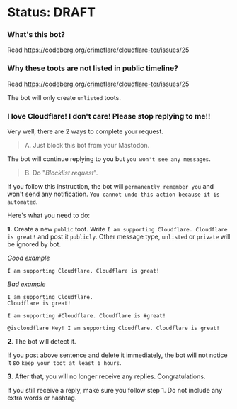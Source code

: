 # Status: DRAFT


### What's this bot?

Read https://codeberg.org/crimeflare/cloudflare-tor/issues/25


### Why these toots are not listed in public timeline?

Read https://codeberg.org/crimeflare/cloudflare-tor/issues/25

The bot will only create `unlisted` toots.


### I love Cloudflare! I don't care! Please stop replying to me!!

Very well, there are 2 ways to complete your request.


> A. Just block this bot from your Mastodon.

The bot will continue replying to you but `you won't see any messages`.


> B. Do "_Blocklist request_".

If you follow this instruction, the bot will `permanently remember you` and won't send
any notification. `You cannot undo this action because it is automated`.

Here's what you need to do:


**1.** Create a new `public` toot. Write `I am supporting Cloudflare. Cloudflare is great!` and post it `publicly`.
Other message type, `unlisted` or `private` will be ignored by bot.


_Good example_

`I am supporting Cloudflare. Cloudflare is great!`

_Bad example_

```
I am supporting Cloudflare.
Cloudflare is great!
```

`I am supporting #Cloudflare. Cloudflare is #great!`

`@iscloudflare Hey! I am supporting Cloudflare. Cloudflare is great!`


**2**. The bot will detect it.

If you post above sentence and delete it immediately, the bot will not notice it so `keep your toot at least 6 hours`.

**3**. After that, you will no longer receive any replies. Congratulations.

If you still receive a reply, make sure you follow step 1.
Do not include any extra words or hashtag.
